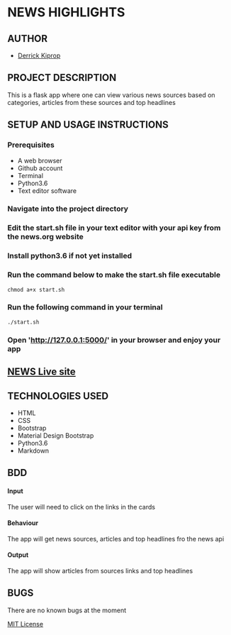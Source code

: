 # NEWS HIGHLIGHTS

## AUTHOR
- [Derrick Kiprop](https://github.com/derrokip34)

## PROJECT DESCRIPTION
This is a flask app where one can view various news sources based on categories, articles from these sources and top headlines

## SETUP AND USAGE INSTRUCTIONS
### Prerequisites
- A web browser
- Github account
- Terminal
- Python3.6
- Text editor software

### Navigate into the project directory

### Edit the start.sh file in your text editor with your api key from the news.org website

### Install python3.6 if not yet installed

### Run the command below to make the start.sh file executable
`chmod a+x start.sh`

### Run the following command in your terminal
`./start.sh`

### Open 'http://127.0.0.1:5000/' in your browser and enjoy your app

## [NEWS Live site](https://fronews.herokuapp.com/)

## TECHNOLOGIES USED
- HTML
- CSS
- Bootstrap
- Material Design Bootstrap
- Python3.6
- Markdown

## BDD
#### Input
The user will need to click on the links in the cards

#### Behaviour
The app will get news sources, articles and top headlines fro the news api

#### Output
The app will show articles from sources links and top headlines

## BUGS
There are no known bugs at the moment

[MIT License]()